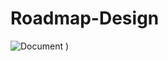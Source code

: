 # Roadmap-Design

![Document](https://user-images.githubusercontent.com/62498978/133670145-16f4f162-76bb-4590-a3af-23374076527c.png)
)
